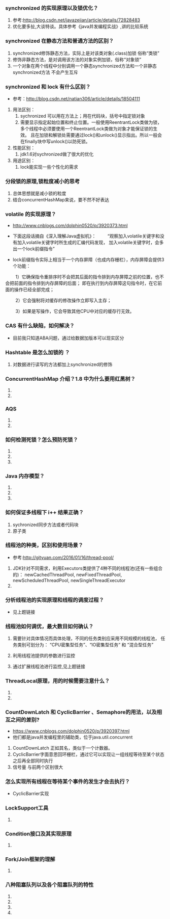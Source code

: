 ### synchronized 的实现原理以及锁优化？
1. 参考:http://blog.csdn.net/javazejian/article/details/72828483
2. 优化要多扯,大谈特谈。具体参考《java并发编程实战》,讲的比较系统
### synchronized 在静态方法和普通方法的区别？
1. synchronized修饰静态方法，实际上是对该类对象(.class)加锁 俗称“类锁”
2. 修饰非静态方法，是对调用该方法的对象实例加锁，俗称“对象锁”
3. 一个对象在两个线程中分别调用一个静态synchronized方法和一个非静态
synchronized方法 不会产生互斥
### synchronized 和 lock 有什么区别？
- 参考：http://blog.csdn.net/natian306/article/details/18504111
1. 用法区别：
    1. sychronized 可以用在方法上；用在代码块，括号中指定锁对象
    2. 需要显示指定起始位置和终止位置。一般使用ReentrantLock类做为锁，
      多个线程中必须要使用一个ReentrantLock类做为对象才能保证锁的生效。
      且在加锁和解锁处需要通过lock()和unlock()显示指出。所以一般会在finally块中写unlock()以防死锁。
2. 性能区别：
    1. jdk1.6对sychronized做了很大的优化
3. 用途区别：
    1. lock能实现一些个性化的需求
### 分段锁的原理,锁粒度减小的思考
1. 总体思想就是减小锁的粒度
2. 结合concurrentHashMap来说，要不然不好表达
### volatile 的实现原理？
- http://www.cnblogs.com/dolphin0520/p/3920373.html
- 下面这段话摘自《深入理解Java虚拟机》：
　　	“观察加入volatile关键字和没有加入volatile关键字时所生成的汇编代码发现，
	加入volatile关键字时，会多出一个lock前缀指令”

- lock前缀指令实际上相当于一个内存屏障（也成内存栅栏），内存屏障会提供3个功能：

　　	1）它确保指令重排序时不会把其后面的指令排到内存屏障之前的位置，也不会把前面的指令排到内存屏障的后面；
        即在执行到内存屏障这句指令时，在它前面的操作已经全部完成；
        
　　	2）它会强制将对缓存的修改操作立即写入主存；

　　	3）如果是写操作，它会导致其他CPU中对应的缓存行无效。
### CAS 有什么缺陷，如何解决？
- 目前我只知道ABA问题，通过给数据加版本可以现实区分
### Hashtable 是怎么加锁的 ？
1. 对数据进行读写的方法都加上synchronized的修饰
### ConcurrentHashMap 介绍？1.8 中为什么要用红黑树？
1.
2.
### AQS
1.
2.
### 如何检测死锁？怎么预防死锁？
1.
2.
3.
### Java 内存模型？
1.
2.
3.
### 如何保证多线程下 i++ 结果正确？
1. sychronized同步方法或者代码块
2. 原子类
### 线程池的种类，区别和使用场景？
- 参考:http://gityuan.com/2016/01/16/thread-pool/
1. JDK针对不同需求，利用Executors类提供了4种不同的线程池(还有一些组合的)：
	  newCachedThreadPool, newFixedThreadPool, newScheduledThreadPool, newSingleThreadExecutor
2. 
### 分析线程池的实现原理和线程的调度过程？
- 见上题链接
### 线程池如何调优，最大数目如何确认？
1. 需要针对具体情况而具体处理，不同的任务类别应采用不同规模的线程池，
任务类别可划分为： “CPU密集型任务”、“IO密集型任务“ 和 “混合型任务”

2. 利用线程池提供的参数进行监控

3. 通过扩展线程池进行监控,见上题链接
### ThreadLocal原理，用的时候需要注意什么？
1.
2.
### CountDownLatch 和 CyclicBarrier 、Semaphore的用法，以及相互之间的差别?
- https://www.cnblogs.com/dolphin0520/p/3920397.html
- 他们都是java并发编程里的辅助类，位于java.util.concurrent
1. CountDownLatch 正如其名，类似于一个计数器。
2. CyclicBarrier字面意思回环栅栏，通过它可以实现让一组线程等待至某个状态之后再全部同时执行
3. 信号量 与前两个区别很大
### 怎么实现所有线程在等待某个事件的发生才会去执行？
- CyclicBarrier实现
### LockSupport工具
1.
### Condition接口及其实现原理
1.
### Fork/Join框架的理解
1.
### 八种阻塞队列以及各个阻塞队列的特性
1.
2.
3.
4.
